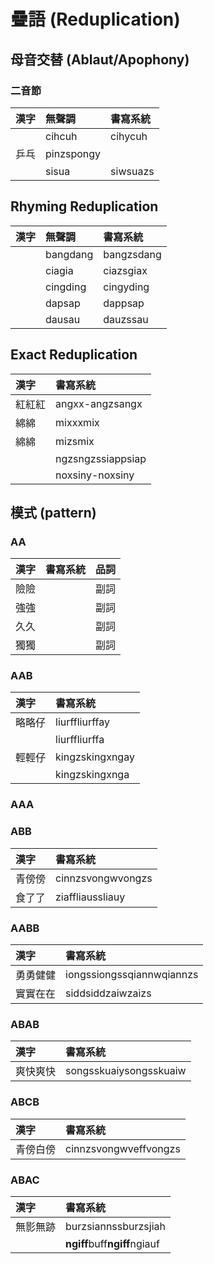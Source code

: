 # 疊語 \(Reduplication\)

## 母音交替 \(Ablaut/Apophony\)

### 二音節

| 漢字 | 無聲調 | 書寫系統 |
| :--- | :--- | :--- |
| | cihcuh | cihycuh |
| 乒乓 | pinzspongy |
| | sisua | siwsuazs |

## Rhyming Reduplication

| 漢字 | 無聲調 | 書寫系統 |
| :--- | :--- | :--- |
| | bangdang | bangzsdang |
| | ciagia | ciazsgiax |
| | cingding | cingyding |
| | dapsap | dappsap |
| | dausau | dauzssau |

## Exact Reduplication

| 漢字 | 書寫系統 |
| :--- | :--- |
| 紅紅紅 | angxx-angzsangx |
| 綿綿 | mixxxmix |
| 綿綿 | mizsmix |
| | ngzsngzssiappsiap |
| | noxsiny-noxsiny |

## 模式 \(pattern\)

### AA

| 漢字 | 書寫系統 | 品詞 |
| :--- | :--- | :--- |
| 險險 | | 副詞 |
| 強強 | | 副詞 |
| 久久 | | 副詞 |
| 獨獨 | | 副詞 |

### AAB

| 漢字 | 書寫系統 |
| :--- | :--- |
| 略略仔 | liurffliurffay |
|  | liurffliurffa |
| 輕輕仔 | kingzskingxngay |
|  | kingzskingxnga |

### AAA

### ABB

| 漢字 | 書寫系統 |
| :--- | :--- |
| 青傍傍 | cinnzsvongwvongzs |
| 食了了 | ziaffliaussliauy |

### AABB

| 漢字 | 書寫系統 |
| :--- | :--- |
| 勇勇健健 | iongssiongssqiannwqiannzs |
| 實實在在 | siddsiddzaiwzaizs |

### ABAB

| 漢字 | 書寫系統 |
| :--- | :--- |
| 爽快爽快 | songsskuaiysongsskuaiw |

### ABCB

| 漢字 | 書寫系統 |
| :--- | :--- |
| 青傍白傍 | cinnzsvongwveffvongzs |

### ABAC

| 漢字 | 書寫系統 |
| :--- | :--- |
| 無影無跡 | burzsiannssburzsjiah |
| | **ngiff**buff**ngiff**ngiauf |
